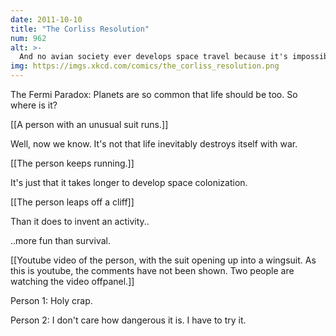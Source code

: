 ```yaml
---
date: 2011-10-10
title: "The Corliss Resolution"
num: 962
alt: >-
  And no avian society ever develops space travel because it's impossible to focus on calculus when you could be outside flying.
img: https://imgs.xkcd.com/comics/the_corliss_resolution.png
---
```

The Fermi Paradox: Planets are so common that life should be too. So where is it?

[[A person with an unusual suit runs.]]

Well, now we know.  It's not that life inevitably destroys itself with war.

[[The person keeps running.]]

It's just that it takes longer to develop space colonization.

[[The person leaps off a cliff]]

Than it does to invent an activity..

..more fun than survival.

[[Youtube video of the person, with the suit opening up into a wingsuit. As this is youtube, the comments have not been shown.  Two people are watching the video offpanel.]]

Person 1: Holy crap.

Person 2: I don't care how dangerous it is. I have to try it.

